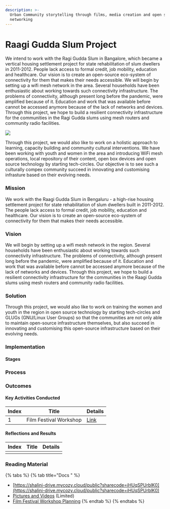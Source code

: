 ```yaml
---
description: >-
  Urban Community storytelling through films, media creation and open source
  networking
---
```


# Raagi Gudda Slum Project

We intend to work with the Ragi Gudda Slum in Bangalore, which became a vertical housing settlement project for state rehabilitation of slum dwellers in 2011-2012. People lack access to formal credit, job mobility, education and healthcare. Our vision is to create an open-source eco-system of connectivity for them that makes their needs accessible. We will begin by setting up a wifi mesh network in the area. Several households have been enthusiastic about working towards such connectivity infrastructure. The problems of connectivity, although present long before the pandemic, were amplified because of it. Education and work that was available before cannot be accessed anymore because of the lack of networks and devices. Through this project, we hope to build a resilient connectivity infrastructure for the communities in the Ragi Gudda slums using mesh routers and community radio facilities.

![](../.gitbook/assets/img\_20200926\_125530.jpg)

&#x20;Through this project, we would also like to work on a holistic approach to learning, capacity building and community cultural interventions. We have been working with youth and women in the area and introducing WiFi mesh operations, local repository of their content, open box devices and open source technology by starting tech-circles. Our objective is to see such a culturally compex community succeed in innovating and customising infrasture based on their evolving needs.

### Mission

We work with the Raagi Gudda Slum in Bengaluru - a high-rise housing settlement project for state rehabilitation of slum dwellers built in 2011-2012. The people lack access to formal credit, job mobility, education and healthcare. Our vision is to create an open-source eco-system of connectivity for them that makes their needs accessible.

### Vision

We will begin by setting up a wifi mesh network in the region. Several households have been enthusiastic about working towards such connectivity infrastructure. The problems of connectivity, although present long before the pandemic, were amplified because of it. Education and work that was available before cannot be accessed anymore because of the lack of networks and devices. Through this project, we hope to build a resilient connectivity infrastructure for the communities in the Raagi Gudda slums using mesh routers and community radio facilities.

### Solution

Through this project, we would also like to work on training the women and youth in the region in open source technology by starting tech-circles and GLUGs (GNU/Linux User Groups) so that the communities are not only able to maintain open-source infrastructure themselves, but also succeed in innovating and customising this open-source infrastructure based on their evolving needs.

### Implementation

#### Stages

### Process

### Outcomes

#### **Key Activities Conducted**

| **Index** | Title                  | Details                                                                                                       |
| --------- | ---------------------- | ------------------------------------------------------------------------------------------------------------- |
| 1         | Film Festival Workshop | [Link](https://docs.google.com/spreadsheets/d/1\_GnyEaErDIQxKgYEnq9yBq849XjWq8b0bt3obt-Pews/edit?usp=sharing) |

#### **Reflections and Results**

| **Index** | Title | Details |
| --------- | ----- | ------- |
|           |       |         |

###

### Reading Material

{% tabs %}
{% tab title="Docs " %}
* [https://shalini-drive.mycozy.cloud/public?sharecode=iHUqSPUrblK0](https://shalini-drive.mycozy.cloud/public?sharecode=iHUqSPUrblK0)
* [Pictures and Videos](https://drive.google.com/drive/folders/1qS3GxjP2i-F5dhncf1fugmRQYfb1knWG?usp=sharing) (Limited)
* [Film Festival Workshop Planning](https://docs.google.com/spreadsheets/d/1y8wSYkjLoDceoGTPgGeGGX\_NSOuXgBCP5cDHJJUHb0M/edit?usp=sharing)
{% endtab %}
{% endtabs %}
